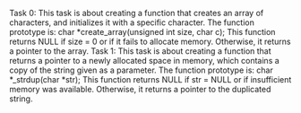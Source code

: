 Task 0: This task is about creating a function that creates an array of characters, and initializes it with a specific character. The function prototype is: char *create_array(unsigned int size, char c); This function returns NULL if size = 0 or if it fails to allocate memory. Otherwise, it returns a pointer to the array.
Task 1: This task is about creating a function that returns a pointer to a newly allocated space in memory, which contains a copy of the string given as a parameter. The function prototype is: char *_strdup(char *str); This function returns NULL if str = NULL or if insufficient memory was available. Otherwise, it returns a pointer to the duplicated string.
